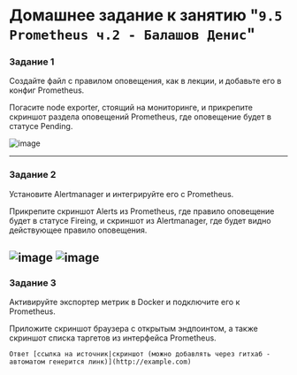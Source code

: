 # Домашнее задание к занятию "`9.5 Prometheus ч.2 - Балашов Денис`"
   
### Задание 1
Создайте файл с правилом оповещения, как в лекции, и добавьте его в конфиг Prometheus.

Погасите node exporter, стоящий на мониторинге, и прикрепите скриншот раздела оповещений Prometheus, где оповещение будет в статусе Pending.

![image](https://user-images.githubusercontent.com/117297288/218820605-fa4091d1-e8c6-4fd3-945f-5cba48ced6fd.png)

---

### Задание 2
Установите Alertmanager и интегрируйте его с Prometheus.

Прикрепите скриншот Alerts из Prometheus, где правило оповещение будет в статусе Fireing, и скриншот из Alertmanager, где будет видно действующее правило оповещения.

![image](https://user-images.githubusercontent.com/117297288/218827632-a1706fe3-1742-4bf4-913a-adb123754866.png)
![image](https://user-images.githubusercontent.com/117297288/218827572-01924567-27a0-46d5-b2e3-5be50243ef05.png)
---
### Задание 3
Активируйте экспортер метрик в Docker и подключите его к Prometheus.

Приложите скриншот браузера с открытым эндпоинтом, а также скриншот списка таргетов из интерфейса Prometheus.

`Ответ [ссылка на источник|скриншот (можно добавлять через гитхаб - автоматом генерится линк)](http://example.com)`
